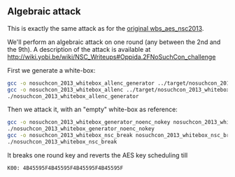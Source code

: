 Algebraic attack
----------------

This is exactly the same attack as for the [original wbs_aes_nsc2013](../../wbs_aes_nsc2013/ALG/README.md).

We'll perform an algebraic attack on one round (any between the 2nd and the 9th).
A description of the attack is available at http://wiki.yobi.be/wiki/NSC_Writeups#Oppida.2FNoSuchCon_challenge

First we generate a white-box:

```bash
gcc -o nosuchcon_2013_whitebox_allenc_generator ../target/nosuchcon_2013_whitebox_allenc_generator.c
gcc -o nosuchcon_2013_whitebox_allenc ../target/nosuchcon_2013_whitebox_allenc.c
./nosuchcon_2013_whitebox_allenc_generator
```

Then we attack it, with an "empty" white-box as reference:

```bash
gcc -o nosuchcon_2013_whitebox_generator_noenc_nokey nosuchcon_2013_whitebox_generator_noenc_nokey.c
./nosuchcon_2013_whitebox_generator_noenc_nokey
gcc -o nosuchcon_2013_whitebox_nsc_break nosuchcon_2013_whitebox_nsc_break.c
./nosuchcon_2013_whitebox_nsc_break
```

It breaks one round key and reverts the AES key scheduling till

```K00: 4B45595F4B45595F4B45595F4B45595F```
